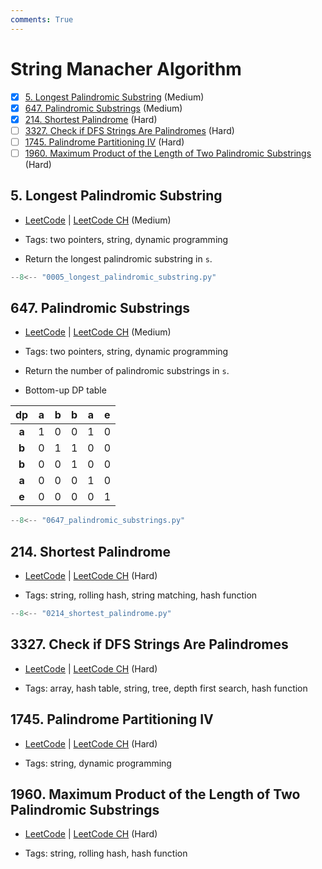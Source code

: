 ```yaml
---
comments: True
---
```


# String Manacher Algorithm

- [x] [5. Longest Palindromic Substring](https://leetcode.cn/problems/longest-palindromic-substring/) (Medium)
- [x] [647. Palindromic Substrings](https://leetcode.cn/problems/palindromic-substrings/) (Medium)
- [x] [214. Shortest Palindrome](https://leetcode.cn/problems/shortest-palindrome/) (Hard)
- [ ] [3327. Check if DFS Strings Are Palindromes](https://leetcode.cn/problems/check-if-dfs-strings-are-palindromes/) (Hard)
- [ ] [1745. Palindrome Partitioning IV](https://leetcode.cn/problems/palindrome-partitioning-iv/) (Hard)
- [ ] [1960. Maximum Product of the Length of Two Palindromic Substrings](https://leetcode.cn/problems/maximum-product-of-the-length-of-two-palindromic-substrings/) (Hard)

## 5. Longest Palindromic Substring

-   [LeetCode](https://leetcode.com/problems/longest-palindromic-substring/) | [LeetCode CH](https://leetcode.cn/problems/longest-palindromic-substring/) (Medium)

-   Tags: two pointers, string, dynamic programming
-   Return the longest palindromic substring in `s`.

```python title="5. Longest Palindromic Substring - Python Solution"
--8<-- "0005_longest_palindromic_substring.py"
```

## 647. Palindromic Substrings

-   [LeetCode](https://leetcode.com/problems/palindromic-substrings/) | [LeetCode CH](https://leetcode.cn/problems/palindromic-substrings/) (Medium)

-   Tags: two pointers, string, dynamic programming
-   Return the number of palindromic substrings in `s`.
-   Bottom-up DP table

|  dp   |  a  |  b  |  b  |  a  |  e  |
| :---: | :-: | :-: | :-: | :-: | :-: |
| **a** |  1  |  0  |  0  |  1  |  0  |
| **b** |  0  |  1  |  1  |  0  |  0  |
| **b** |  0  |  0  |  1  |  0  |  0  |
| **a** |  0  |  0  |  0  |  1  |  0  |
| **e** |  0  |  0  |  0  |  0  |  1  |

```python title="647. Palindromic Substrings - Python Solution"
--8<-- "0647_palindromic_substrings.py"
```

## 214. Shortest Palindrome

-   [LeetCode](https://leetcode.com/problems/shortest-palindrome/) | [LeetCode CH](https://leetcode.cn/problems/shortest-palindrome/) (Hard)

-   Tags: string, rolling hash, string matching, hash function

```python title="214. Shortest Palindrome - Python Solution"
--8<-- "0214_shortest_palindrome.py"
```

## 3327. Check if DFS Strings Are Palindromes

-   [LeetCode](https://leetcode.com/problems/check-if-dfs-strings-are-palindromes/) | [LeetCode CH](https://leetcode.cn/problems/check-if-dfs-strings-are-palindromes/) (Hard)

-   Tags: array, hash table, string, tree, depth first search, hash function

## 1745. Palindrome Partitioning IV

-   [LeetCode](https://leetcode.com/problems/palindrome-partitioning-iv/) | [LeetCode CH](https://leetcode.cn/problems/palindrome-partitioning-iv/) (Hard)

-   Tags: string, dynamic programming

## 1960. Maximum Product of the Length of Two Palindromic Substrings

-   [LeetCode](https://leetcode.com/problems/maximum-product-of-the-length-of-two-palindromic-substrings/) | [LeetCode CH](https://leetcode.cn/problems/maximum-product-of-the-length-of-two-palindromic-substrings/) (Hard)

-   Tags: string, rolling hash, hash function
